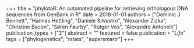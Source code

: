 +++
title = "phylotaR: An automated pipeline for retrieving orthologous DNA sequences from GenBank in R"
date = 2018-01-01
authors = ["Dominic J Bennett", "Hannes Hettling", "Daniele Silvestro", "Alexander Zizka", "Christine Bacon", "Søren Faurby", "Rutger Vos", "Alexandre Antonelli"]
publication_types = ["2"]
abstract = ""
featured = false
publication = "*Life*"
tags = ["phylogenetics", "rstats", "supersmartr"]
+++

